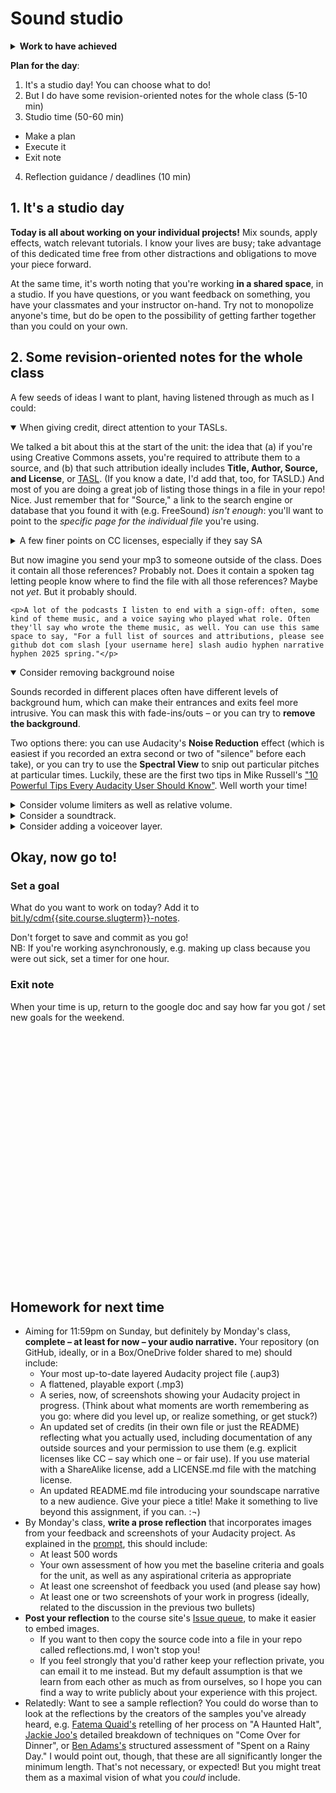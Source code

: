 
# Sound studio

<section class="prereqs">
    <details><summary><strong>Work to have achieved</strong></summary>
        <ul>
            <li>Any remaining feedback from last class's workshop</li>
            <li>Work in pursuit of an audio narrative</li>
            <li>Optionally, a short <a href="{{site.github.issues_url}}">blog post about possible future audio projects or revisions</a></li>
        </ul>
    </details>
</section>

**Plan for the day**:

1. It's a studio day! You can choose what to do!
2. But I do have some revision-oriented notes for the whole class (5-10 min)
3. Studio time (50-60 min)
  - Make a plan
  - Execute it
  - Exit note
4. Reflection guidance / deadlines (10 min)

## 1. It's a studio day
<div class="alert alert-success">
<strong>Today is all about working on your individual projects!</strong> Mix sounds, apply effects, watch relevant tutorials. I know your lives are busy; take advantage of this dedicated time free from other distractions and obligations to move your piece forward.
</div>

At the same time, it's worth noting that you're working **in a shared space**, in a studio. If you have questions, or you want feedback on something, you have your classmates and your instructor on-hand. Try not to monopolize anyone's time, but do be open to the possibility of getting farther together than you could on your own.


## 2. Some revision-oriented notes for the whole class
A few seeds of ideas I want to plant, having listened through as much as I could:

<!-- 2025:
* overall limiter
* noise reduction and spectral editing
* put credits in the audio itself – even if it's just a pointer to the repo
* the limits of ShareAlike
* consider voiceover – or re-recording muffled voices currently in background tracks
-->


<details open><summary>When giving credit, direct attention to your TASLs.</summary>
    <p>We talked a bit about this at the start of the unit: the idea that (a) if you're using Creative Commons assets, you're required to attribute them to a source, and (b) that such attribution ideally includes <strong>Title, Author, Source, and License</strong>, or <a href="https://wiki.creativecommons.org/wiki/Best_practices_for_attribution">TASL</a>. (If you know a date, I'd add that, too, for TASLD.) And most of you are doing a great job of listing those things in a file in your repo! Nice. Just remember that for "Source," a link to the search engine or database that you found it with (e.g. FreeSound) <em>isn't enough</em>: you'll want to point to the <em>specific page for the individual file</em> you're using.</p>
    <details><summary>A few finer points on CC licenses, especially if they say SA</summary>
        <p>Remember that in-class quiz: if you're using source material with a Creative Commons license, <strong>you do need to specify <em>which</em> license it uses</strong>: CC-BY, CC-BY-NC, etc. This is especially important for Share-Alike licenses (CC-BY-SA, etc), because they force you to use the same license and can therefore be in conflict with each other.</p>
        <p>And if you <em>are</em> using material with a Share-Alike license, make sure you license your project the same way! All you need to do is add a file called LICENSE.md to your repository, and add the HTML generated by <a href="https://chooser-beta.creativecommons.org/">https://chooser-beta.creativecommons.org/</a>.</p>
    </details>
    <p>But now imagine you send your mp3 to someone outside of the class. Does it contain all those references? Probably not. Does it contain a spoken tag letting people know where to find the file with all those references? Maybe not <em>yet</em>. But it probably should.</p>

    <p>A lot of the podcasts I listen to end with a sign-off: often, some kind of theme music, and a voice saying who played what role. Often they'll say who wrote the theme music, as well. You can use this same space to say, "For a full list of sources and attributions, please see github dot com slash [your username here] slash audio hyphen narrative hyphen 2025 spring."</p>
</details>

<!--
<details>
<summary>Realism doesn't have to mean real time.</summary>
<p>Silence, and sameness, sound a lot longer in playback than they do when you're recording them. Two seconds of nothing could be considered a Grand Pause. Think about how you would write a story with words: you wouldn't include every moment, every breath, every footstep; you'd just say, "The doorbell rang, and she opened the door." Similarly, in movies or TV, frequent cuts from one shot to another are the rule, and long takes are the exception. Feel free to elide some moments in time!</p>
<p>In retrospect, the examples I gave you included more examples of continuous time unfolding than of sharp jumps. But if you're trying to cover a larger period than four minutes, it may well help to have discrete / abrupt changes of background noise, music, etc, to signal scene changes. (You can sometimes also time these background changes to align with foreground sounds, like doors closing, a coat zipping, etc.)</p>
<p>And if you're worried about signaling how long something takes <em>within</em> a single scene, consider splitting a background track into two clips, sliding one underneath the other, and crossfading from an earlier to a later point in the same track. It works for dialogue as well as music!</p>
</details>
 -->
<!-- <details><summary>Differentiate using volume and left/right pan... but don't overdo it.</summary>
    <p>Many of you are doing smart work to differentiate foreground sounds from background, in part through "ducking" the background to a lower volume while keeping the sound going to provide depth. Similarly, many of you are doing smart work using left/right channels to differentiate speakers or to move things around the landscape.</p>
    <p>If you haven't yet tried either, go for it! The left/right channels are visible at the left of any track, as long as the track's tall enough. You can adjust the track's overall volume with the gain slider also located there. Alternately, you can use the Envelope Tool to reversibly change volume for just part of the track.</p>
    <p>Two caveats: First, if you're listening to someone way off to your left, you'll probably turn to face them, at least part of the way. So <em>you probably don't need to go all the way to 100% left or 100% right</em> when positioning human voices: try 50% and fine-tune from there.</p>
    <p>Second, one risk of layering sounds is "clipping," the kind of crackle or squeal you get if the sound level exceeds what the system can handle. This can especially happen as you layer these sounds together, or amplify them to bring them closer to the listener. If you notice any one waveform hitting the top of the track, or the overall volume going into the red during playback, you're "clipping" part of your sound. Try Effects > Clip Fix, which should give you a little more room.</p>
</details> -->

<details open><summary>Consider removing background noise</summary>
    <p>Sounds recorded in different places often have different levels of background hum, which can make their entrances and exits feel more intrusive. You can mask this with fade-ins/outs – or you can try to <strong>remove the background</strong>.</p>
    <p>Two options there: you can use Audacity's <strong>Noise Reduction</strong> effect (which is easiest if you recorded an extra second or two of "silence" before each take), or you can try to use the <strong>Spectral View</strong> to snip out particular pitches at particular times. Luckily, these are the first two tips in Mike Russell's <a href="https://www.youtube.com/watch?v=ox0NSwdOiyA">"10 Powerful Tips Every Audacity User Should Know"</a>. Well worth your time!</p>
</details>

<details><summary>Consider volume limiters as well as relative volume.</summary>
    <p>Many of you are doing smart work to differentiate foreground sounds from background, in part through "ducking" the background to a lower volume while keeping the sound going to provide depth. (If you're not, but you want to, look for it under Effects > Volume and Compression > Auto Duck.) But sometimes, there's just too much sound to hear clearly.</p>
    <p>On the foreground side, one risk of recording original sounds is overloading the microphone, such that you get a kind of crackle or squeal as the sound level exceeds what the system can handle. If you notice this happening in one or two specific spots – you can look for places where the waveform hits the top of the track, or where the volume goes into the red – try Effects > Clip Fix, which should give you a little more room.</p>
    <p>If each individual track is fine, and it's just the <em>sum total</em> mix that puts it over the top, you can apply a Limiter effect to the master track and it will auto-adjust the overall volume to a manageable level. Click the Effects button at the left of any track; you should see Master at the bottom.</p>
</details>

<details><summary>Consider a soundtrack.</summary>
    <p>Even if your narrative takes place somewhere you wouldn't expect music to actually be audible, a low-key background soundtrack offers a lot of benefits: it covers transitions that would otherwise be silent; it masks differences in background noise across assets and thus helps them seem more like they belong together; and, as we noted when we started this unit, music is great at signaling (or shifting) emotional tone. And it doesn't have to be obtrusive: in most movies, you notice it more when there <em>isn't</em> music playing than when there is.</p>
    <p>Be sure to check out the <a href="../resources#sounds-and-music">Sounds and Music section</a> of the Resources page for tips on where to find openly licensed tracks you can use, including some databases (such as the YouTube Audio Library) where you can search by mood.</p>
</details>

<details><summary>Consider adding a voiceover layer.</summary>
    <p>Maybe I'm just getting old, but as I've puttered around various places by myself I've noticed that I don't stay silent: I mutter as I putter. Even if it's just short reactions to things I see ("nice!") or read ("really? <em>really</em>."), even if it's not actual words ("hmm."), I tend to narrate my day.</p>
    <p>All of which is to say, if your audio narrative takes your listeners along on a ride inside someone's head, but you haven't yet included any human voices, I'd at least give some thought to whether a word here or there might help. (Note that the voice doesn't have to exist in the same timestream as the events of the narrative: think about some of the retrospective commentary in <a href="https://training.npr.org/2015/10/30/six-npr-stories-that-breathe-life-into-neighborhood-scenes/">the NPR reading I had you do</a>, especially the pieces featuring Steve Inskeep and Robert Siegel.) Your narrative, that is, could also have a narrator.</p>
    <p>And if you like that idea, but don't want to deal with hearing your own voice recorded, consider swapping scripts with someone else in the class!</p>
</details>

<!-- <details><summary>Aim to blend at most clip entrances and exits</summary>
    <p>Sometimes, you really do want a sound to enter suddenly: a jump-scare, a bolt of lightning, a phone ringing. But more often, you want the new sound to feel like it's part of the same scene. If you want to use music or another kind of background sound to cover transitions, try overlapping the fade-in with the existing scene so as to <strong>minimize dead air</strong>: at a low volume, the effect will be a more seamless / integrated transition.
    </p>
</details> -->

<!-- <details><summary>Consider adding a transcript.</summary>

<p>If you're working off of a script, as a number of you seem to be, please do consider turning it into a readable transcript you can place alongside the sound file: it's not only more accessible for the temporarily or permanently hearing-impaired, but it also makes your piece easier to search for (and within).</p>

<p>I forgot to send an email with examples (I blame this illness), but I can fix that now! NPR's <em>This American Life</em> does a great job, and they're relatively straightforward in format, too. Why not check out some of their <a href="https://www.thisamericanlife.org/recommended">recommended episodes</a>, including a primer for listeners <a href="https://www.thisamericanlife.org/recommended/new-to-this-american-life">new to the show</a> that tipped me off to this <a href="https://www.thisamericanlife.org/109/notes-on-camp">one on camp</a>. (I was excited by this description: <em>"This one drops you in a place and immerses you there so quickly and happily. Just a deeply cheerful trip into childhood summertime."</em>) Or, for something closer to the length of what you'll be working on – a special episode with <a href="https://www.thisamericanlife.org/241/20-acts-in-60-minutes">20 acts in 60 minutes</a>?</p>

<p>You access the transcript from the top of each full episode page, but you can jump to specific sections, or "acts," when choosing what to listen to.</p>
</details> -->

<!--<details><summary>Consider how you'll signal it's over.</summary>
<p>Endings are tricky. In an essay, I'd say they usually depend on beginnings: completing some thought you'd left open, or answering a question. In stories, there's often an epiphany (new insight) or a denouement, a return to a previous situation but with the characters' perspectives on it now changed. You can try those things with audio, too, but there are added elements: if you have music, you can make sure to "resolve" back into the root chord, or to complete a rhythmic sequence; if you have an ongoing event, you can fade out; if you have a surprise or joke ending, you can signal intentionality by muting almost all the backgrounds to draw attention to the one track that remains.</p>
<p>There are lots of ways to do this. But if you're satisfied with the overall shape, endings are one place where you can put a little extra polish in!</p>
</details>-->

<!-- <details><summary>Consider adding a title.</summary>
<p>A title can provide a location, a clue, a genre, a commentary; it can make or unmake listener expectations. What will you call your audio narrative? Where will you let listeners know that name? (In the README? In a recorded introduction to the sound file itself, like on a podcast – either with or without a <a href="https://tvtropes.org/pmwiki/pmwiki.php/Main/TheTeaser?from=Main.ColdOpen">cold open</a>?)</p>
</details> -->




## Okay, now go to!

### Set a goal
What do you want to work on today? Add it to [bit.ly/cdm{{site.course.slugterm}}-notes](https://bit.ly/cdm{{site.course.slugterm}}-notes).
<div class="alert alert-success">
Don't forget to save and commit as you go!
</div>
<aside class="alert alert-white">
NB: If you're working asynchronously, e.g. making up class because you were out sick, set a timer for one hour.
</aside>

### Exit note
When your time is up, return to the google doc and say how far you got / set new goals for the weekend.


<div style="height:100px; height:10vh;">
<!-- This div left intentionally blank, for spacing -->
</div>

## Homework for next time

* Aiming for 11:59pm on Sunday, but definitely by Monday's class, **complete – at least for now – your audio narrative.** Your repository (on GitHub, ideally, or in a Box/OneDrive folder shared to me) should include:
   - Your most up-to-date layered Audacity project file (.aup3)
   - A flattened, playable export (.mp3)
   - A series, now, of screenshots showing your Audacity project in progress. (Think about what moments are worth remembering as you go: where did you level up, or realize something, or get stuck?)
   - An updated set of credits (in their own file or just the README) reflecting what you actually used, including documentation of any outside sources and your permission to use them (e.g. explicit licenses like CC – say which one – or fair use). If you use material with a ShareAlike license, add a LICENSE.md file with the matching license.
   - An updated README.md file introducing your soundscape narrative to a new audience. Give your piece a title! Make it something to live beyond this assignment, if you can. :¬)
* By Monday's class, **write a prose reflection** that incorporates images from your feedback and screenshots of your Audacity project. As explained in the [prompt](https://github.com/benmiller314/audio-narrative-{{site.course.slugterm}}#deadlines-and-products), this should include:
   - At least 500 words
   - Your own assessment of how you met the baseline criteria and goals for the unit, as well as any aspirational criteria as appropriate
   - At least one screenshot of feedback you used (and please say how)
   - At least one or two screenshots of your work in progress (ideally, related to the discussion in the previous two bullets)
* **Post your reflection** to the course site's [Issue queue]({{site.github.issues_url}}), to make it easier to embed images.
   - If you want to then copy the source code into a file in your repo called reflections.md, I won't stop you!
   - If you feel strongly that you'd rather keep your reflection private, you can email it to me instead. But my default assumption is that we learn from each other as much as from ourselves, so I hope you can find a way to write publicly about your experience with this project.
* Relatedly: Want to see a sample reflection? You could do worse than to look at the reflections by the creators of the samples you've already heard, e.g. [Fatema Quaid's](https://github.com/benmiller314/cdm2019fall/issues/3#issuecomment-534351121) retelling of her process on "A Haunted Halt", [Jackie Joo's](https://github.com/benmiller314/cdm2021spring/issues/5#issuecomment-780070186) detailed breakdown of techniques on "Come Over for Dinner", or [Ben Adams's](https://github.com/benmiller314/cdm2023spring/issues/6#issuecomment-1421109922) structured assessment of "Spent on a Rainy Day." I would point out, though, that these are all significantly longer the minimum length. That's not necessary, or expected! But you might treat them as a maximal vision of what you *could* include.
